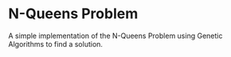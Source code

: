 # N-Queens Problem

A simple implementation of the N-Queens Problem using Genetic Algorithms to find a solution.

